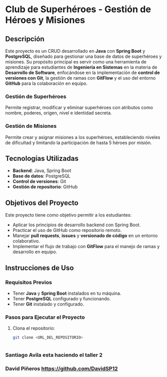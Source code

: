 # Club de Superhéroes - Gestión de Héroes y Misiones

## Descripción

Este proyecto es un CRUD desarrollado en **Java** con **Spring Boot** y **PostgreSQL**, diseñado para gestionar una base de datos de superhéroes y misiones. Su propósito principal es servir como una herramienta de aprendizaje para estudiantes de **Ingeniería en Sistemas** en la materia de **Desarrollo de Software**, enfocándose en la implementación de **control de versiones con Git**, la gestión de ramas con **GitFlow** y el uso del entorno **GitHub** para la colaboración en equipo.

### Gestión de Superhéroes
Permite registrar, modificar y eliminar superhéroes con atributos como nombre, poderes, origen, nivel e identidad secreta.

### Gestión de Misiones
Permite crear y asignar misiones a los superhéroes, estableciendo niveles de dificultad y limitando la participación de hasta 5 héroes por misión.

## Tecnologías Utilizadas
- **Backend**: Java, Spring Boot
- **Base de datos**: PostgreSQL
- **Control de versiones**: Git
- **Gestión de repositorio**: GitHub

## Objetivos del Proyecto
Este proyecto tiene como objetivo permitir a los estudiantes:
- Aplicar los principios de desarrollo backend con Spring Boot.
- Practicar el uso de GitHub como repositorio remoto.
- Manejar **pull requests**, **issues** y **versionado de código** en un entorno colaborativo.
- Implementar el flujo de trabajo con **GitFlow** para el manejo de ramas y desarrollo en equipo.

## Instrucciones de Uso

### Requisitos Previos
- Tener **Java** y **Spring Boot** instalados en tu máquina.
- Tener **PostgreSQL** configurado y funcionando.
- Tener **Git** instalado y configurado.

### Pasos para Ejecutar el Proyecto

1. Clona el repositorio:
   ```bash
   git clone <URL_DEL_REPOSITORIO>



### Santiago Avila esta haciendo el taller 2
### David Piñeros https://github.com/DavidSP12
